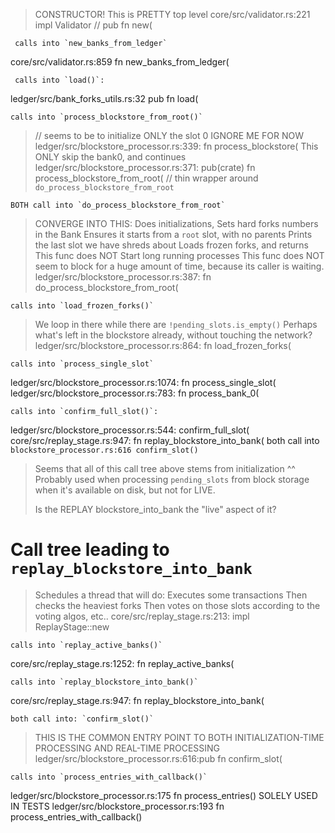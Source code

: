 


> CONSTRUCTOR! This is PRETTY top level
core/src/validator.rs:221          impl Validator  // pub fn new(

     calls into `new_banks_from_ledger`

core/src/validator.rs:859          fn new_banks_from_ledger(

     calls into `load()`:

ledger/src/bank_forks_utils.rs:32   pub fn load(

    calls into `process_blockstore_from_root()`


> // seems to be to initialize ONLY the slot 0  IGNORE ME FOR NOW
ledger/src/blockstore_processor.rs:339:  fn process_blockstore(
> This ONLY skip the bank0, and continues
ledger/src/blockstore_processor.rs:371:  pub(crate) fn process_blockstore_from_root(  // thin wrapper around `do_process_blockstore_from_root`

    BOTH call into `do_process_blockstore_from_root`

> CONVERGE INTO THIS:
> Does initializations,
> Sets hard forks numbers in the Bank
> Ensures it starts from a `root` slot, with no parents
> Prints the last slot we have shreds about
> Loads frozen forks, and returns
> This func does NOT Start long running processes
> This func does NOT seem to block for a huge amount of time, because
>     its caller is waiting.
ledger/src/blockstore_processor.rs:387:  fn do_process_blockstore_from_root(

    calls into `load_frozen_forks()`

> We loop in there while there are `!pending_slots.is_empty()`
> Perhaps what's left in the blockstore already, without touching the network?
ledger/src/blockstore_processor.rs:864:  fn load_frozen_forks(

    calls into `process_single_slot`

ledger/src/blockstore_processor.rs:1074:  fn process_single_slot(
ledger/src/blockstore_processor.rs:783:  fn process_bank_0(

    calls into `confirm_full_slot()`:

ledger/src/blockstore_processor.rs:544:    confirm_full_slot(
core/src/replay_stage.rs:947:            fn replay_blockstore_into_bank(
    both call into `blockstore_processor.rs:616 confirm_slot()`

> Seems that all of this call tree above stems from initialization ^^
> Probably used when processing `pending_slots` from block storage when
> it's available on disk, but not for LIVE.
>
> Is the REPLAY blockstore_into_bank the "live" aspect of it?



# Call tree leading to `replay_blockstore_into_bank`



> Schedules a thread that will do:
  > Executes some transactions
  > Then checks the heaviest forks
  > Then votes on those slots according to the voting algos, etc..
core/src/replay_stage.rs:213:        impl ReplayStage::new

    calls into `replay_active_banks()`

core/src/replay_stage.rs:1252:            fn replay_active_banks(

    calls into `replay_blockstore_into_bank()`

core/src/replay_stage.rs:947:            fn replay_blockstore_into_bank(

    both call into: `confirm_slot()`


> THIS IS THE COMMON ENTRY POINT TO BOTH INITIALIZATION-TIME PROCESSING
> AND REAL-TIME PROCESSING
ledger/src/blockstore_processor.rs:616:pub fn confirm_slot(

    calls into `process_entries_with_callback()`

ledger/src/blockstore_processor.rs:175     fn process_entries()   SOLELY USED IN TESTS
ledger/src/blockstore_processor.rs:193     fn process_entries_with_callback()
